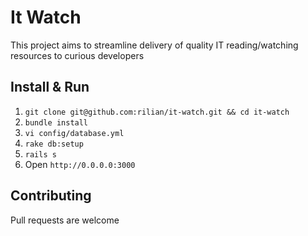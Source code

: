 It Watch
========

This project aims to streamline delivery of quality
IT reading/watching resources to curious developers

Install & Run
-------------

1. `git clone git@github.com:rilian/it-watch.git && cd it-watch`
2. `bundle install`
3. `vi config/database.yml`
4. `rake db:setup`
5. `rails s`
6. Open `http://0.0.0.0:3000`

Contributing
------------

Pull requests are welcome
